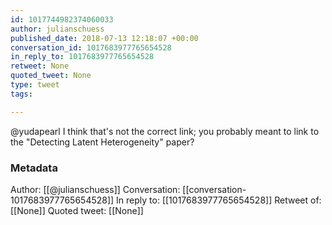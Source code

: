 ```yaml
---
id: 1017744982374060033
author: julianschuess
published_date: 2018-07-13 12:18:07 +00:00
conversation_id: 1017683977765654528
in_reply_to: 1017683977765654528
retweet: None
quoted_tweet: None
type: tweet
tags:

---
```


@yudapearl I think that's not the correct link; you probably meant to link to the "Detecting Latent Heterogeneity" paper?

### Metadata

Author: [[@julianschuess]]
Conversation: [[conversation-1017683977765654528]]
In reply to: [[1017683977765654528]]
Retweet of: [[None]]
Quoted tweet: [[None]]
